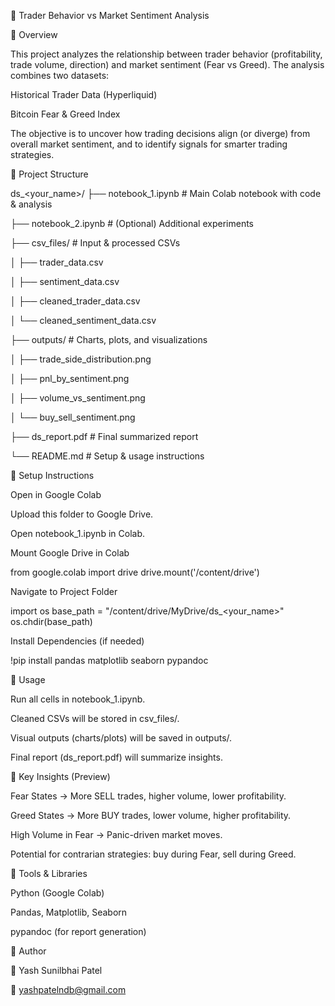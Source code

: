 📂 Trader Behavior vs Market Sentiment Analysis

🔹 Overview

This project analyzes the relationship between trader behavior (profitability, trade volume, direction) and market sentiment (Fear vs Greed).
The analysis combines two datasets:

Historical Trader Data (Hyperliquid)

Bitcoin Fear & Greed Index

The objective is to uncover how trading decisions align (or diverge) from overall market sentiment, and to identify signals for smarter trading strategies.

🔹 Project Structure

ds_<your_name>/
├── notebook_1.ipynb       # Main Colab notebook with code & analysis

├── notebook_2.ipynb       # (Optional) Additional experiments

├── csv_files/             # Input & processed CSVs

│   ├── trader_data.csv

│   ├── sentiment_data.csv

│   ├── cleaned_trader_data.csv

│   └── cleaned_sentiment_data.csv

├── outputs/               # Charts, plots, and visualizations

│   ├── trade_side_distribution.png

│   ├── pnl_by_sentiment.png

│   ├── volume_vs_sentiment.png

│   └── buy_sell_sentiment.png

├── ds_report.pdf          # Final summarized report

└── README.md              # Setup & usage instructions

🔹 Setup Instructions

Open in Google Colab

Upload this folder to Google Drive.

Open notebook_1.ipynb in Colab.

Mount Google Drive in Colab

from google.colab import drive
drive.mount('/content/drive')


Navigate to Project Folder

import os
base_path = "/content/drive/MyDrive/ds_<your_name>"
os.chdir(base_path)


Install Dependencies (if needed)

!pip install pandas matplotlib seaborn pypandoc

🔹 Usage

Run all cells in notebook_1.ipynb.

Cleaned CSVs will be stored in csv_files/.

Visual outputs (charts/plots) will be saved in outputs/.

Final report (ds_report.pdf) will summarize insights.

🔹 Key Insights (Preview)

Fear States → More SELL trades, higher volume, lower profitability.

Greed States → More BUY trades, lower volume, higher profitability.

High Volume in Fear → Panic-driven market moves.

Potential for contrarian strategies: buy during Fear, sell during Greed.

🔹 Tools & Libraries

Python (Google Colab)

Pandas, Matplotlib, Seaborn

pypandoc (for report generation)

🔹 Author

👤 Yash Sunilbhai Patel

📧 yashpatelndb@gmail.com
